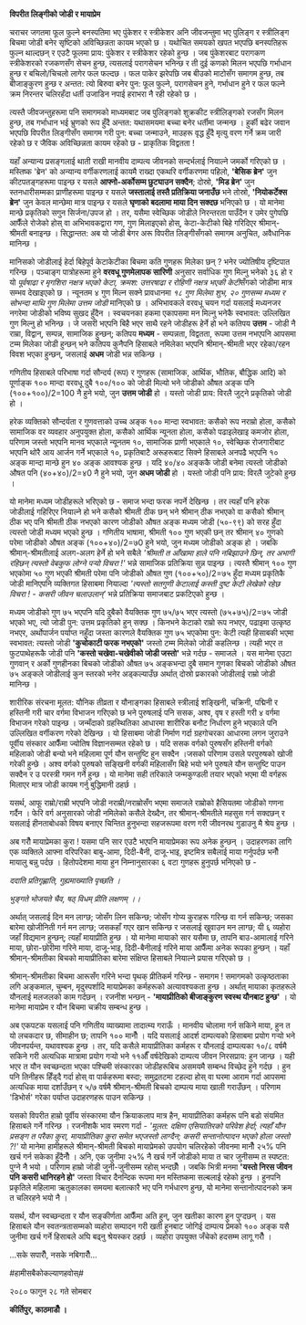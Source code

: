 ---
---

**विपरीत लिङ्गीको जोडी र मायाप्रेम**

चराचर जगतमा फूल फुल्ने बनस्पतिमा भए पुंकेशर र स्त्रीकेशर अनि जीवजन्तुमा भए पुलिङ्ग र
स्त्रीलिङ्ग बिचमा जोडी बनेर सृष्टिको अविच्छिन्नता कायम भएको छ । यथोचित समयको खपत
भएपछि बनस्पतिहरू फुल्न थाल्दछन् र एउटै फूलमा प्राय: पुंकेशर र स्त्रीकेशर रहेको हुन्छ । जब
पुंकेशरबाट परागकण स्त्रीकेशरको रजकणसँग सेचन हुन्छ, त्यसलाई परागसेचन भनिन्छ र ती दुई
कणको मिलन भएपछि गर्भाधान हुन्छ र बचिलो/चिचलो लागेर फल फल्दछ । फल पाकेर झरेपछि
जब बीउको माटोसँग समागम हुन्छ, तब बीजाङ्कुरण हुन्छ र अन्तत: त्यो बिरुवा बनेर पुन: फूल
फुल्ने, परागसेचन हुने, गर्भाधान हुने र फल फल्ने क्रम निरन्तर चलिरहँदा धर्ती उजाडिन नपाई
हराभरा नै रही रहेको छ ।

त्यस्तै जीवजन्तुहरूमा पनि समागमको माध्यमबाट जब पुलिङ्गको शुक्रकीट स्त्रीलिङ्गको रजसँग
मिलन हुन्छ, तब गर्भाधान भई भ्रुणको रूप हुँदै अन्तत: यथासमयमा बच्चा बनेर धर्तीमा जन्मन्छ
। हुर्की बढेर जवान भएपछि विपरीत लिङ्गीसँग समागम गरी पुन: बच्चा जन्माउने, माउहरू
वृद्ध हुँदै मृत्यु वरण गर्ने क्रम जारी रहेको छ र जैविक अविच्छिन्नता कायम रहेको छ -
प्राकृतिक विद्वतता !

यहाँ अन्यान्य प्रसङ्गलाई थाती राखी मानवीय दाम्पत्य जीवनको सन्दर्भलाई नियाल्ने जमर्को
गरिएको छ । मस्तिष्क \'ब्रेन\' को अन्यान्य वर्गीकरणलाई कायमै राख्दा एकथरि
वर्गीकरणमा पहिलो, **\'बेसिक ब्रेन\'** जुन कीटपतङ्गहरूमा पाइन्छ र यसले
**आफ्नो-अर्कोसम्म छुट्याउन सक्दैन**; दोस्रो, **\'मिड ब्रेन\'** जुन स्तनधारीसम्मका
प्राणीहरूमा पाइन्छ र यसले **जस्तालाई तस्तै प्रतिक्रिया जनाउँछ** भने तोस्रो,
**\'नियोकर्टेक्स ब्रेन\'** जुन केवल मान्छेमा मात्र पाइन्छ र यसले **घृणाको बदलामा माया
दिन सक्दछ** भनिएको छ । यो मानेमा मान्छे प्रकृतिको सगुन सिर्जना/उपज हो । तर, यसैमा
स्वेच्छिक जोडीले निरन्तरता पाउँदैन र उमेर पुगेपछि आफैँले रोजेको होस् वा अभिभावकद्वारा
गण, गुण मिलाइएको होस्, केटा-केटीको बिहे गरिदिएर श्रीमान्-श्रीमती बनाइन्छ ।
सिद्धान्तत: अब यो जोडी बेगर अरू विपरीत लिङ्गीसँगको समागम अनुचित, अवैधानिक मानिन्छ
।

मानिसको जोडीलाई हेर्दा बिहेपूर्व केटाकेटीका बिचमा कति गुणहरू मिलेका छन् ? भनेर
ज्योतिषीय दृष्टिपात गरिन्छ । पञ्चाङ्ग पात्रोहरूमा हुने **वरवधू गुणमेलापक सारिणी**
अनुसार सर्वाधिक गुण मिल्नु भनेको ३६ हो र यो *पूर्वषाढा र मृगशिरा नक्षत्र भएको केटा,
क्रमश: उत्तरषाढा र रोहिणी नक्षत्र भएकी केटी*सँगको जोडीमा मात्र सम्भव देखाइएको छ ।
न्यूनतम ४ गुण मिल्न सक्ने प्रावधानमा *१८ गुण मिलेमा शुभ, २० गुणसम्म मध्यम र सोभन्दा
माथि गुण मिलेमा उत्तम जोडी* मानिएको छ । अभिभावकले वरवधू चयन गर्दा यसलाई मध्यनजर
नगरेमा जोडीको भविष्य सुखद हुँदैन । स्वचयनका हकमा एकापसमा मन मिल्नु भनेकै स्वभावत:
उल्लिखित गुण मिल्नु हो भनिन्छ । जे जसरी भएपनि बिहै भएर साथै रहने जोडीहरू हेर्ने हो भने
कतिपय **उत्तम** - जोडी नै राम्रा, विद्वान्, सम्पन्न, सामाजिक हुन्छन्; कतिपय
**मध्यम** - सम्पन्नता, विद्वतता, रूपमा उत्तम नभएपनि आपसमा टम्म मिलेका जोडी हुन्छन्
भने कतिपय कुनैपनि हिसाबले नमिलेका भएपनि श्रीमान्-श्रीमती भएर रहेका/रहन विवश भएका
हुन्छन्, जसलाई **अधम** जोडी भन्न सकिन्छ ।

गणितीय हिसाबले परिभाषा गर्दा सौन्दर्य (रूप) र गुणहरू (सामाजिक, आर्थिक, भौतिक,
बौद्धिक आदि) को पूर्णाङ्क १०० मान्दा वरवधू दुबै १००/१०० को जोडी मिल्यो भने जोडीको
औषत अङ्क पनि (१००+१००)/2=100 नै हुने भयो, जुन **उत्तम जोडी** हो । यस्तो जोडी
प्राय: विरलै जुट्ने प्रकृतिको जोडी हो ।

हरेक व्यक्तिको सौन्दर्यता र गुणवत्ताको उच्च अङ्क १०० मान्दा स्वभावत: कसैको रूप नराम्रो
होला, कसैको सामाजिक वर व्यवहार अनुपयुक्त होला, कसैको आर्थिक न्यूनता होला, कसैको
पढाइलेखाइ कमजोर होला, परिणाम जस्तो भएपनि मानव भएकाले न्यूनतम १०, सामाजिक
प्राणी भएकाले १०, स्वेच्छिक रोजगारीबाट भएपनि थोरै आय आर्जन गर्ने भएकाले १०,
प्रकृतिबाटै अरूहरूबाट सिक्ने हिसाबले अनपढै भएपनि १० अङ्क मान्दा मान्छे हुन ४० अङ्क
आवश्यक हुन्छ । यदि ४०/४० अङ्ककै जोडी बनेमा त्यस्तो जोडीको औषत पनि (४०+४०)/2=४0 नै
हुने भयो, जुन **अधम जोडी** हो । यस्तो जोडी पनि प्राय: विरलै जुटेको हुन्छ ।

यो मानेमा मध्यम जोडीहरूले भरिएको छ - समाज भन्दा फरक नपर्ने देखिन्छ । तर त्यहाँ पनि
हरेक जोडीलाई गहिरिएर नियाल्ने हो भने कसैको श्रीमती ठीक छन् भने श्रीमान् ठीक नभएको
वा कसैको श्रीमान् ठीक भए पनि श्रीमती ठीक नभएको कारण जोडीको औषत अङ्क मध्यम जोडी
(५०-९९) को सरह हुँदा त्यस्तो जोडी मध्यम भएको हुन्छ । गणितीय भाषामा, श्रीमती १००
गुण भएकी छन् तर श्रीमान् ४० गुणको परेमा जोडीको औषत अङ्क (१००+४०)/2=७0 हुने भयो,
जुन मध्यम जोडीको अङ्क हो । जबकि श्रीमान्-श्रीमतीलाई अलग-अलग हेर्ने हो भने सबैले
*\'श्रीमती त आँखामा हाले पनि नबिझाउने छिन्, तर अभागी रहिछन् त्यस्तो वेबकुफ लोग्ने
पर्‍यो विचरा !\'* भन्ने सामाजिक प्रतिक्रिया सुन्न पाइन्छ । त्यस्तै श्रीमान् १०० गुण
भएकोमा ५० गुण भएकी श्रीमती परेमा पनि जोडीको औषत गुण (१००+५०)/2=७५ हुँदा मध्यम
प्रकृतिकै जोडी मानिएपनि व्यक्तिगत हिसाबमा नियाल्दा *\'त्यस्तो सतगुणी केटालाई कस्ती
दुष्ट केटी लेखेको रहेछ विचरा ! - कसरी जीवन चलाउलान्\'* भन्ने प्रतिक्रिया समाजबाट
प्रकटिएको हुन्छ ।

मध्यम जोडीको गुण ७५ भएपनि यदि दुबैको वैयक्तिक गुण ७५/७५ भएर त्यस्तो (७५+७५)/2=७५
जोडी भएको भए, त्यो जोडी पुन: उत्तम प्रकृतिको हुन् सक्छ । किनभने केटाको राम्रो रूप
नभएर, पढाइमा उत्कृष्ठ नभएर, अर्थोपार्जन पर्याप्त नहुँदा जस्ता कारणले वैयक्तिक गुण ७५
भएकोमा पुन: केटी त्यही हिसाबकी भएमा स्वभावत: त्यस्तो जोडी **\'कुचोकाटी फरक
नभएको\'** जस्तो टम्म मिलेको जोडी कहलिन्छ । त्यही भएर त फुटपाथेहरूकै जोडी पनि
**\'कस्तो चखेवा-चखेवीको जोडी जस्तो\'** भन्ने गर्दछ - समाजले । यस मानेमा एउटा
गुणवान् र अर्को गुणहीनका बिचको जोडीको औषत ७५ अङ्कभन्दा दुबै समान गुणका बिचको
जोडीको औषत ७५ अङ्कले जोडीलाई कुन स्तरको भनेर अड्कल्याउँछ अर्थात् दोस्रो प्रकारको
जोडीलाई राम्रो जोडी मानिन्छ ।

शारीरिक संरचना मूलत: यौनिक तीव्रता र यौनाङ्गका हिसाबले स्त्रीलाई शङ्खिनी,
चक्रिनी, पद्मिनी र हस्तिनी गरी चार वर्गमा विभाजन गरिएको छ भने पुरुषलाई पनि ससक,
अश्व, वृष र हस्ती गरी ४ वर्गमा विभाजन गरेको पाइन्छ । जन्मँदाको ग्रहस्थितिका आधारमा
शारीरिक बनौट निर्धारण हुने भएकाले पनि उल्लिखित वर्गीकरण गरेको देखिन्छ । यो
हिसाबमा जोडी निर्माण गर्दा ग्रहगोचरका आधारमा लगन जुराउने पूर्वीय संस्कार आफैँमा
ज्योतिष विज्ञानसम्मत रहेको छ । यदि ससक वर्गको पुरुषसँग हस्तिनी वर्गको महिलाको जोडी
बन्यो भने महिलामा पूर्ण यौन सन्तुष्टि हुन सक्दैन ।जसको परिणाम उसले परपुरुषको खोजी
गरेकी हुन्छे । अश्व वर्गको पुरुषको सङ्खिनी वर्गकी महिलासँग बिहे भयो भने पुरुषले यौन
सन्तुष्टि पाउन सक्दैन र उ परस्त्री गमन गर्ने हुन्छ । यो मानेमा सही तरिकाले जन्मकुण्डली
तयार भएको भएमा यी वर्गहरू मिलाएर मात्र जोडी कायम गर्नु बुद्धिमानी ठहर्छ ।

यसर्थ, आफू राम्रो/राम्री भएपनि जोडी नराम्री/नराम्रोसँग भएमा समाजले राम्रोको
हैसियतमा जोडीको गणना गर्दैन । फेरि वर्ग अनुसारको जोडी नमिलेको कसैले देख्दैन, तर
श्रीमान्-श्रीमतीले महसुस गर्न सक्दछन् र यसलाई हीनताबोधको विषय बनाएर चिन्तित
हुनुभन्दा सहजरूपमा वरण गरी जीवनरथ गुडाउनु मै श्रेय हुन्छ ।

अब गरौँ मायाप्रेमका कुरा ! यसमा पनि सार एउटै भएपनि मायाप्रेमका रूप अनेक हुन्छन् ।
उदाहरणका लागि एक व्यक्तिले आफ्ना वरिपरिका बाबु-आमा, दिदी-बैनी, दाजू-भाइ,
इष्टमित्र सबैलाई माया गर्नुपर्दछ भनौँ मायालु बन्नु पर्दछ । हितोपदेशमा माया हुन
निम्नानुसारका ६ वटा गुणहरू हुनुपर्छ भनिएको छ -

*ददाति प्रतिगृह्णाति, गुह्यमाख्याति पृच्छति ।*

*भुङ्गते भोजयते चैव, षठ् विधम् प्रीति लक्षणम् ।।*

अर्थात् जसलाई दिन मन लाग्छ; जोसँग लिन सकिन्छ; जोसँग गोप्य कुराहरू गरिन्छ वा गर्न
सकिन्छ; जसका बारेमा खोजीनिती गर्न मन लाग्छ; जसकहाँ गएर खान सकिन्छ र जसलाई
खुवाउन मन लाग्छ; यी ६ व्यहोरा जहाँ विद्यमान हुन्छन्; त्यहाँ मायाप्रीति हुन्छ । यो
मानेमा मायाको सार यसैमा छ, तापनि बाउ-आमालाई गरिने माया, छोरा-छोरीमा गरिने
माया, दाजू-भाइ, दिदी-बैनीलाई गरिने माया आफैँमा अनेक रूपका हुन्छन् । यहाँ
श्रीमान्-श्रीमतीका बिचको मायाप्रीतिका बारेमा संक्षिप्त हिसाबले नियाल्ने प्रयास
गरिएको छ ।

श्रीमान्-श्रीमतीका बिचमा आरूसँग गरिने भन्दा पृथक् प्रीतिकर्म गरिन्छ - समागम !
समागमको उत्कृष्ठताका लगि अङ्कमाल, चुम्बन, मृदुस्पर्शादि मायाप्रेमका कर्महरूको
अत्यावश्यकता हुन्छ । अर्थात् मायाका कृतहरूले यौनलाई मलजलको काम गर्दछन् । रजनीश
भन्छन् - **\'मायाप्रीतिको बीजाङ्कुरण स्वस्थ यौनबाट हुन्छ\'** । यो मानेमा मायाप्रेम र
यौन बिचमा चक्रीय सम्बन्ध हुन्छ ।

अब एकपटक यसलाई पनि गणितीय व्याख्यामा तादात्म्य गराऊँ । मानवीय चोलामा गर्न सकिने
माया, हुन त यो लचकदार छ, सीमाहीन छ; तापनि १०० मानौँ । यदि यसलाई आदर्श
दाम्पत्यको हिसाबमा प्रयोग गर्‍यो भने जीवनपर्यन्त, यथावश्यक हुन्छ । तर, यदि कसैले
मायाप्रीतिका कर्महरू र यौनलाई दाम्पत्यका १०/८ वर्षमै सकिने गरी अत्यधिक मात्रामा
प्रयोग गर्‍यो भने ११औँ वर्षदेखिको दाम्पत्य जीवन निरसप्राय: हुन जान्छ । यही भएर त यौन
स्वच्छन्दता भएका पश्चिमी संस्कारका जोडीहरूबिच असमयमै सम्बन्ध विच्छेद हुने गर्दछ । हुन
पनि तिनीहरू हिँड्दै गर्दा होस् वा पार्कहरूमा बस्दा; समुद्रतटमा टहल्दा होस् वा घरमा
आराम गर्दा आपसमा अत्यधिक माया दर्शाउँछन् र ५/७ वर्षमै श्रीमान्-श्रीमती बिचको
दाम्पत्य माया खाली गराउँछन् । परिणाम \'डिभोर्स\' गरेका पर्याप्त उदाहरणहरू पाउन
सकिन्छ ।

यसको विपरीत हाम्रो पूर्वीय संस्कारमा यौन क्रियाकलाप मात्र हैन, मायाप्रीतिका कर्महरू
पनि बडो संयमित हिसाबले गर्ने गरिन्छ । रजनीशकै भाव स्मरण गर्दा - *\'मूलत: दक्षिण
एसियातिरको परिवेश हेर्दा; त्यहाँ यौन प्रसङ्ग त परैका कुरा, मायाप्रीतिका कुरा समेत
भएजस्तो लाग्दैन; कसरी सन्तानोत्पादन भएको होला जस्तो ?!\'* यो मानेमा हामीहरूले
श्रीमान्-श्रीमती बिचको मायाप्रेमको उपयोग चलिरहेको जीवनमा मानौँ २५% पनि खर्च गर्न
सकेका हुँदैनौँ । अनि, एक जुनीमा २५% नै खर्च गर्ने जोडीको माया त चार जुनीसम्म त
स्पष्टत: पुग्ने नै भयो । परिणाम हाम्रो जोडी जुनी-जुनीसम्म रहोस् भन्दछौँ । जबकि भित्री
मनमा **\'यस्तो निरस जीवन पनि कसरी धानिरहने हो\'** जस्ता विचार दैनन्दिक रूपमा
मन मस्तिष्कमा सल्बलाई रहेको हुन्छ । हुनपनि प्रकृतिले महिलामा ऋतुकालका समयमा बलात्कारै
भए पनि गर्भधारण हुन्छ, यो मानेमा सन्तानोत्पादनको क्रम त चलिरहने भयो नै ।

यसर्थ, यौन स्वच्छन्दता र यौन सङ्कीर्णता आफैँमा अति हुन्, जुन खतीका कारण हुन पुग्दछन् ।
यस हिसाबले यौन स्वतन्त्रतासम्मको व्यहोरा सम्पादन गरी खती हुनबाट जोगिई दाम्पत्य
प्रेमको १०० अङ्क यसै जुनीमा खर्च गर्ने हिसाबले अघि बढ्नु श्रेयस्कर ठहर्छ । व्यहोरा उपयुक्त
जँचेको हदसम्म लागू गरौँ ।

\...सके सपारौँ, नसके नबिगारौँ\...

#हामीसबैकोकल्याणहवोस्#

२०८० फागुन २८ गते सोमबार

**कीर्तिपुर, काठमाडौँ ।**

